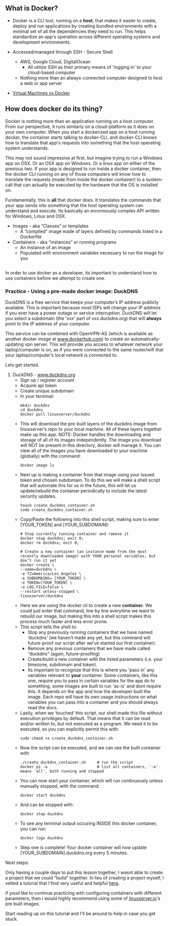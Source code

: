 ## What is Docker? 

* Docker is a CLI tool, running on a __**host**__, that makes it easier to create, deploy and run applications by creating bundled environments with a minimal set of all the dependencies they need to run. This helps standardize an app's operation across different operating systems and development environments. 
* Accessed/managed through SSH - Secure Shell
  * AWS, Google Cloud, DigitalOcean
    * All utilize SSH as their primary means of 'logging in' to your cloud-based computer
  * Nothing more than an always-connected computer designed to host a web or app server
  
* [Virtual Machines vs Docker](https://www.docker.com/resources/what-container)


## How does docker do its thing?
Docker is nothing more than an application running on a host computer. From our perspective, it runs similarly on a cloud-platform as it does on your own computer. When you start a dockerized app on a host running docker, the container starts talking to docker-CLI, and docker-CLI knows how to translate that app's requests into something that the host operating system understands. 

This may not sound impressive at first, but imagine trying to run a Windows app on OSX. Or an OSX app on Windows. Or a linux app on either of the previous two. If your app is designed to run inside a docker container, then the docker CLI running on any of those computers will know how to translate the requests (made from inside the docker container) to a system-call that can actually be executed by the hardware that the OS is installed on. 

Fundamentally, this is __all__ that docker does. It translates the commands that your app sends into something that the host operating system can understand and execute. Its basically an enrormously complex API written for Windows, Linux and OSX.


* Images - aka “Classes” or templates
    * A “compiled” image made of layers defined by commands listed in a Dockerfile
* Containers - aka “instances” or running programs
    * An instance of an image
    * Populated with environment variables necessary to run the image for you

## 


In order to use docker as a developer, its important to understand how to use containers before we attempt to create one.

### Practice - Using a pre-made docker image: DuckDNS

DuckDNS is a free service that keeps your computer’s IP address publicly available. This is important because most ISPs will change your IP address if you ever have a power outage or service interruption. DuckDNS will let you select a subdomain (the 'xxx' part of xxx.duckdns.org) that will __always__ point to the IP address of your computer. 

This service can be combined with OpenVPN-AS (which is available as another docker image at www.dockerhub.com) to create an automatically-updating vpn server. This will provide you access to whatever network your laptop/computer is on, as if you were connected to the same router/wifi that your laptop/computer’s local network is connected to. 

Lets get started.

1. DuckDNS - www.duckdns.org
    * Sign up / register account
    * Acquire api token
    * Create unique subdomain
    * In your terminal:
      ```  
      mkdir duckdns
      cd duckdns
      docker pull linuxserver/duckdns
      ```
    * This will download the pre-built layers of the duckdns image from linuxserver’s repo to your local machine. All of these layers together make up this app. NOTE: Docker handles the downloading and storage of all of its images independently. The image you download will NOT be present in this directory, docker will manage it. You can view all of the images you have downloaded to your machine (globally) with the command:
      ```
      docker image ls
      ```
    * Next up is making a container from that image using your issued token and chosen subdomain. To do this we will make a shell script that will automate this for us in the future, this will let us update/rebuild the container periodically to include the latest security updates. 
      ```
      touch create_duckdns_container.sh
      code create_duckdns_container.sh
      ```
    * Copy/Paste the following into this shell script, making sure to enter [YOUR_TOKEN] and [YOUR_SUBDOMAIN]:
      ```
      # Stop currently running container and remove it
      docker stop duckdns; exit 0;
      docker rm duckdns; exit 0;

      # Create a new container (an instance made from the most recently downloaded image) with YOUR personal variables, but don’t run it yet
      docker create \
      --name=duckdns \
      -e TZ=America/Los_Angeles \
      -e SUBDOMAINS= [YOUR_TOKEN] \
      -e TOKEN=[YOUR_TOKEN] \
      -e LOG_FILE=false \
      --restart unless-stopped \
      linuxserver/duckdns
      ```
    * Here we are using the docker cli to create a new __container__. We could just enter that command, line by line everytime we want to rebuild our image, but making this into a shell script makes this process much faster and less error prone. 
    * This script tells the shell to:
      * Stop any previously running containers that we have named ‘duckdns’ (we haven’t made any yet, but this command will future-proof our script after we’ve started our first container).
      * Remove any previous containers that we have made called “duckdns” (again, future-proofing)
      * Create/build a new container with the listed parameters (i.e. your timezone, subdomain and token).
      * Its important to recognize that this is where you 'pass in' any variables relevant to **your** container. Some containers, like this one, require you to pass in certain variables for the app do to something, some images are built to run 'as-is' and dont require this. It depends on the app and how the developer built the image. Each repo will have its own usage instructions on what variables you can pass into a container and you should always read the docs.
    * Lastly, when we ‘touched’ this script, our shell made this file without execution privileges by default. That means that it can be read and/or written to, but not executed as a program. We need it to be executed, so you can explicitly permit this with:
      ```
      sudo chmod +x create_duckdns_container.sh
      ```
    * Now the script can be executed, and we can see the built container with 
      ```
      ./create_duckdns_container.sh     # run the script
      docker ps -a                      # list all containers, '-a' means 'all', both running and stopped
      ```
    * You can now start your container, which will run continuously unless manually stopped, with the command:
      ```
      docker start duckdns
      ```
    * And can be stopped with:
      ```
      docker stop duckdns
      ```
    * To see any terminal output occuring INSIDE this docker container, you can run:
      ```
      docker logs duckdns
      ```
    * Step one is complete! Your docker container will now update [YOUR_SUBDOMAIN].duckdns.org every 5 minutes.


Next steps:

Only having a couple days to put this lesson together, I wasnt able to create a project that we could "build" together. In lieu of creating a project myself, I vetted a tutorial that I find very useful and helpful [here](*https://docker-curriculum.com/#webapps-with-docker).

if youd like to continue practicing with configuring containers with different parameters, then i would highly recommend using some of [linuxserver.io](https://linuxserver.io)'s pre built images.

Start reading up on this tutorial and I'll be around to help in case you get stuck.
